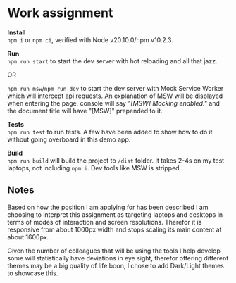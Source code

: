 # Work assignment


**Install**  
`npm i` or `npm ci`, verified with Node v20.10.0/npm v10.2.3.

**Run**  
`npm run start` to start the dev server with hot reloading and all that jazz.

OR

`npm run msw`/`npm run dev` to start the dev server with Mock Service Worker which will intercept api requests. An explanation of MSW will be displayed when entering the page, console will say _"[MSW] Mocking enabled."_ and the document title will have "[MSW]" prepended to it.  

**Tests**  
`npm run test` to run tests. A few have been added to show how to do it without going overboard in this demo app.

**Build**  
`npm run build` will build the project to `/dist` folder. It takes 2-4s on my test laptops, not including `npm i`. Dev tools like MSW is stripped.

## Notes
Based on how the position I am applying for has been described I am choosing to interpret this assignment as targeting laptops and desktops in terms of modes of interaction and screen resolutions. Therefor it is responsive from about 1000px width and stops scaling its main content at about 1600px.

Given the number of colleagues that will be using the tools I help develop some will statistically have deviations in eye sight, therefor offering different themes may be a big quality of life boon, I chose to add Dark/Light themes to showcase this.
